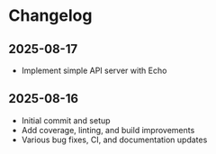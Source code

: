 # Changelog

## 2025-08-17

- Implement simple API server with Echo

## 2025-08-16

- Initial commit and setup
- Add coverage, linting, and build improvements
- Various bug fixes, CI, and documentation updates
